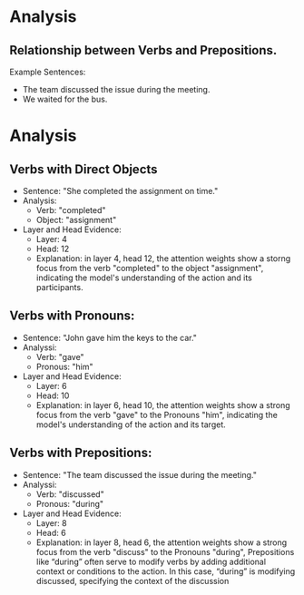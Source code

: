# Analysis



## Relationship between Verbs and Prepositions.

Example Sentences:
- The team discussed the issue during the meeting.
- We waited for the bus.

# Analysis

## Verbs with Direct Objects
- Sentence: "She completed the assignment on time."
- Analysis:
    * Verb: "completed"
    * Object: "assignment"
- Layer and Head Evidence:
    * Layer: 4
    * Head: 12
    * Explanation: in layer 4, head 12, the attention weights show a storng focus from the verb "completed" to the object "assignment", indicating the model's understanding of the action and its participants.

## Verbs with Pronouns:
- Sentence: "John gave him the keys to the car."
- Analyssi:
    * Verb: "gave"
    * Pronous: "him"
- Layer and Head Evidence:
    * Layer: 6
    * Head: 10
    * Explanation: in layer 6, head 10, the attention weights show a strong focus from the verb "gave" to the Pronouns "him", indicating the model's understanding of the action and its target.

## Verbs with Prepositions:
- Sentence: "The team discussed the issue during the meeting."
- Analyssi:
    * Verb: "discussed"
    * Pronous: "during"
- Layer and Head Evidence:
    * Layer: 8
    * Head: 6
    * Explanation: in layer 8, head 6, the attention weights show a strong focus from the verb "discuss" to the Pronouns "during", Prepositions like “during” often serve to modify verbs by adding additional context or conditions to the action. In this case, “during” is modifying discussed, specifying the context of the discussion
